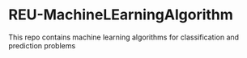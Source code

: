 # REU-MachineLEarningAlgorithm
This repo contains machine learning algorithms for classification and prediction problems
